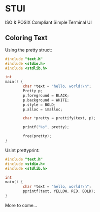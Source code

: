 # STUI

ISO & POSIX Compliant Simple Terminal UI

## Coloring Text

Using the pretty struct:

```c
#include "text.h"
#include <stdio.h>
#include <stdlib.h>

int
main() {
        char *text = "hello, world!\n";
        Pretty p;
        p.foreground = BLACK;
        p.background = WHITE;
        p.style = BOLD;
        p.alloc = &malloc;

        char *pretty = prettify(text, p);

        printf("%s", pretty);

        free(pretty);
}
```

Usint prettyprint:

```c
#include "text.h"
#include <stdio.h>
#include <stdlib.h>

int
main() {
        char *text = "hello, world!\n";
        pprintf(text, YELLOW, RED, BOLD);
}
```

More to come...